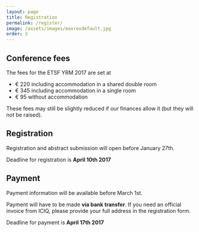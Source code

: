 ```yaml
---
layout: page
title: Registration
permalink: /register/
image: /assets/images/maxresdefault.jpg
order: 2
---
```

## Conference fees

The fees for the ETSF YRM 2017 are set at

 * € 220 including accommodation in a shared double room
 * € 345 including accommodation in a single room
 * € 95  without accommodation

These fees may still be slightly reduced if our finances allow it (but they will not be raised).

## Registration

Registration and abstract submission will open before January 27th.

Deadline for registration is **April 10th 2017**

## Payment

Payment information will be available before March 1st.

Payment will have to be made **via bank transfer**. If you need an official invoice from
ICIQ, please provide your full address in the registration form.

<!--
Payments are to be made via **bank transfer** to

    Account Holder: Fundació Institut Català d'Investigació Química
    IBAN: ES16 0081 0088 1300 0217 0525
    BIC/SWIFT: BSABESBB
    BANK: BANC SABADELL, S.A, C. Antoni Rovira i Virgili, 543002 Tarragona
    Reference: YRM + Firstname Lastname
-->
Deadline for payment is **April 17th 2017**

